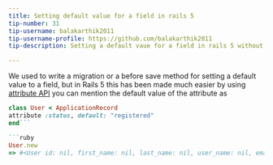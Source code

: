 ```yaml
---
title: Setting default value for a field in rails 5
tip-number: 31
tip-username: balakarthik2011 
tip-username-profile: https://github.com/balakarthik2011
tip-description: Setting a default vaue for a field in rails 5 without using a migration.

---
```



We used to write a migration or a before save method for setting a default value to a field, but in Rails 5 this has been made much easier by using [attribute API](http://guides.rubyonrails.org/5_0_release_notes.html)
you can mention the default value of the attribute as

```ruby
class User < ApplicationRecord
attribute :status, default: "registered"
end```

```ruby
User.new
=> #<User id: nil, first_name: nil, last_name: nil, user_name: nil, email: nil, status: "registered"> 
```